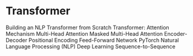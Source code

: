 # Transformer

Building an NLP Transformer from Scratch
Transformer:
Attention Mechanism
Multi-Head Attention
Masked Multi-Head Attention
Encoder-Decoder
Positional Encoding
Feed-Forward Network
PyTorch
Natural Language Processing (NLP)
Deep Learning
Sequence-to-Sequence
